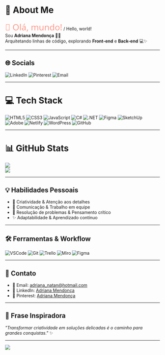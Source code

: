 # 💫 About Me
<span style="font-family: 'Segoe UI', Tahoma, Geneva, Verdana, sans-serif; font-size:28px; color:#FF9A8B;">👋 Olá, mundo!</span> / Hello, world!<br>
Sou **Adriana Mendonça** 🌸💜  <br>
Arquitetando linhas de código, explorando **Front-end** e **Back-end** 💻✨  

---

## 🌐 Socials
![LinkedIn](https://img.shields.io/badge/LinkedIn-%23FF9A8B?style=plastic&labelColor=%23000000) 
![Pinterest](https://img.shields.io/badge/Pinterest-%23FF9A8B?style=plastic&labelColor=%23000000) 
![Email](https://img.shields.io/badge/Email-%23FF9A8B?style=plastic&labelColor=%23000000) 

---

# 💻 Tech Stack
![HTML5](https://img.shields.io/badge/HTML5-%23FF9A8B?style=plastic&labelColor=%23000000) 
![CSS3](https://img.shields.io/badge/CSS3-%23FF9A8B?style=plastic&labelColor=%23000000) 
![JavaScript](https://img.shields.io/badge/JavaScript-%23FF9A8B?style=plastic&labelColor=%23000000) 
![C#](https://img.shields.io/badge/C%23-%23FF9A8B?style=plastic&labelColor=%23000000) 
![.NET](https://img.shields.io/badge/.NET-%23FF9A8B?style=plastic&labelColor=%23000000) 
![Figma](https://img.shields.io/badge/Figma-%23FF9A8B?style=plastic&labelColor=%23000000) 
![SketchUp](https://img.shields.io/badge/SketchUp-%23FF9A8B?style=plastic&labelColor=%23000000) 
![Adobe](https://img.shields.io/badge/Adobe-%23FF9A8B?style=plastic&labelColor=%23000000) 
![Netlify](https://img.shields.io/badge/Netlify-%23FF9A8B?style=plastic&labelColor=%23000000) 
![WordPress](https://img.shields.io/badge/WordPress-%23FF9A8B?style=plastic&labelColor=%23000000) 
![GitHub](https://img.shields.io/badge/GitHub-%23FF9A8B?style=plastic&labelColor=%23000000)

---

# 📊 GitHub Stats
![](https://github-readme-stats.vercel.app/api?username=AdrianaMendonca&theme=dark&show_icons=true&count_private=true&hide_border=false&bg_color=000000&text_color=FF9A8B&icon_color=FF9A8B&title_color=FF9A8B)<br/>
![](https://github-readme-stats.vercel.app/api/top-langs/?username=AdrianaMendonca&layout=compact&theme=dark&hide_border=false&bg_color=000000&text_color=FF9A8B&title_color=FF9A8B)

---

## 💡 Habilidades Pessoais
- 🎨 Criatividade & Atenção aos detalhes  
- 🤝 Comunicação & Trabalho em equipe  
- 🧩 Resolução de problemas & Pensamento crítico  
- ✨ Adaptabilidade & Aprendizado contínuo  

---

## 🛠️ Ferramentas & Workflow
![VSCode](https://img.shields.io/badge/VSCode-%23FF9A8B?style=plastic&labelColor=%23000000) 
![Git](https://img.shields.io/badge/Git-%23FF9A8B?style=plastic&labelColor=%23000000) 
![Trello](https://img.shields.io/badge/Trello-%23FF9A8B?style=plastic&labelColor=%23000000) 
![Miro](https://img.shields.io/badge/Miro-%23FF9A8B?style=plastic&labelColor=%23000000) 
![Figma](https://img.shields.io/badge/Figma-%23FF9A8B?style=plastic&labelColor=%23000000)

---

## 📩 Contato
- 📧 Email: adriana_natan@hotmail.com  
- 💼 LinkedIn: [Adriana Mendonça](https://www.linkedin.com/in/adriananmendonca/)  
- 📌 Pinterest: [Adriana Mendonça](https://br.pinterest.com/adriana_natan/)

---

## 💬 Frase Inspiradora
*"Transformar criatividade em soluções delicadas é o caminho para grandes conquistas."* ✨

---

[![](https://visitcount.itsvg.in/api?id=AdrianaMendonca&icon=4&color=FF9A8B)](https://visitcount.itsvg.in)


